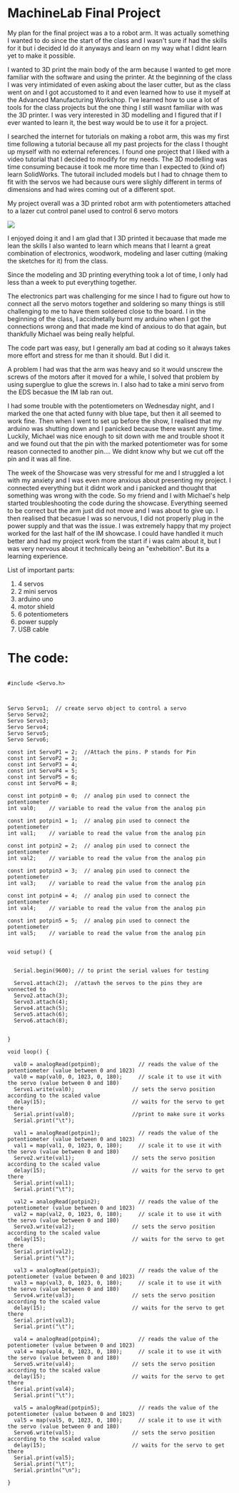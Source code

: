 # MachineLab Final Project

My plan for the final project was a to a robot arm. It was actually something I wanted to do since the start of the class and I wasn't sure if had the skills for it but i decided Id do it anyways and learn on my way what I didnt learn yet to make it possible. 

I wanted to 3D print the main body of the arm because I wanted to get more familiar with the software and using the printer. At the beginning of the class I was very intimidated of even asking about the laser cutter, but as the class went on and I got accustomed to it and even learned how to use it myself at the Advanced Manufacturing Workshop. I've learned how to use a lot of tools for the class projects but the one thing I still wasnt familiar with was the 3D printer. I was very interested in 3D modelling and I figured that if I ever wanted to learn it, the best way would be to use it for a project. 

I searched the internet for tutorials on making a robot arm, this was my first time following a tutorial because all my past projects for the class I thought up myself with no external references. I found one project that I liked with a video tutorial that I decided to modify for my needs. The 3D modelling was time consuming because it took me more time than I expected to (kind of) learn SolidWorks. The tutorail included models but I had to chnage them to fit with the servos we had because ours were slighly different in terms of dimensions and had wires coming out of a different spot. 

My project overall was a 3D printed robot arm with potentiometers attached to a lazer cut control panel used to control 6 servo motors

![](Images/WhatsApp%20Image%202019-05-21%20at%208.11.08%20PM.jpeg)

I enjoyed doing it and I am glad that I 3D printed it becauase that made me lean the skills I also wanted to learn which means that I learnt a great combination of electronics, woodwork, modeling and laser cutting (making the sketches for it) from the class. 

Since the modeling and 3D printing everything took a lot of time, I only had less than a week to put everything together.

The electronics part was challenging for me since I had to figure out how to connect all the servo motors together and soldering so many things is still challenging to me to have them soldered close to the board. I in the beginning of the class, I accidnetally burnt my arduino when I got the connections wrong and that made me kind of anxious to do that again, but thankfully Michael was being really helpful. 

The code part was easy, but I generally am bad at coding so it always takes more effort and stress for me than it should. But I did it. 

A problem I had was that the arm was heavy and so it would unscrew the screws of the motors after it moved for a while, I solved that problem by using superglue to glue the screws in. I also had to take a mini servo from the EDS becasue the IM lab ran out. 

I had some trouble with the potentiometers on Wednesday night, and I marked the one that acted funny with blue tape, but then it all seemed to work fine. Then when I went to set up before the show, I realised that my arduino was shutting down and I panicked because there wasnt any time. Luckily, Michael was nice enough to sit down with me and trouble shoot it and we found out that the pin with the marked potentiometer was for some reason connected to another pin.... We didnt know why but we cut off the pin and it was all fine. 

The week of the Showcase was very stressful for me and I struggled a lot with my anxiety and I was even more anxious about presenting my project. I connected everything but it didnt work and i panicked and thought that something was wrong with the code. So my friend and I with Michael's help started troubleshooting the code during the showcase. Everything seemed to be correct but the arm just did not move and I was about to give up. I then realised that becasue I was so nervous, I did not properly plug in the power supply and that was the issue. I was extremely happy that my project worked for the last half of the IM showcase. I could have handled it much better and had my project work from the start if i was calm about it, but I was very nervous about it technically being an "exhebition". But its a learning experience. 


List of important parts:

1. 4 servos
2. 2 mini servos
3. arduino uno 
4. motor shield
5. 6 potentiometers
6. power supply
7. USB cable 



# The code:

```

#include <Servo.h>



Servo Servo1;  // create servo object to control a servo
Servo Servo2;
Servo Servo3;
Servo Servo4;
Servo Servo5;
Servo Servo6;

const int ServoP1 = 2;  //Attach the pins. P stands for Pin 
const int ServoP2 = 3;
const int ServoP3 = 4;
const int ServoP4 = 5;
const int ServoP5 = 6;
const int ServoP6 = 8;

const int potpin0 = 0;  // analog pin used to connect the potentiometer
int val0;    // variable to read the value from the analog pin
 
const int potpin1 = 1;  // analog pin used to connect the potentiometer
int val1;    // variable to read the value from the analog pin

const int potpin2 = 2;  // analog pin used to connect the potentiometer
int val2;    // variable to read the value from the analog pin

const int potpin3 = 3;  // analog pin used to connect the potentiometer
int val3;    // variable to read the value from the analog pin

const int potpin4 = 4;  // analog pin used to connect the potentiometer
int val4;    // variable to read the value from the analog pin

const int potpin5 = 5;  // analog pin used to connect the potentiometer
int val5;    // variable to read the value from the analog pin


void setup() {
  

  Serial.begin(9600); // to print the serial values for testing 

  Servo1.attach(2);  //attavh the servos to the pins they are vonnected to
  Servo2.attach(3);
  Servo3.attach(4);
  Servo4.attach(5);
  Servo5.attach(6);
  Servo6.attach(8);
  

}

void loop() {

  val0 = analogRead(potpin0);            // reads the value of the potentiometer (value between 0 and 1023)
  val0 = map(val0, 0, 1023, 0, 180);     // scale it to use it with the servo (value between 0 and 180)
  Servo1.write(val0);                  // sets the servo position according to the scaled value
  delay(15);                           // waits for the servo to get there
  Serial.print(val0);                  //print to make sure it works
  Serial.print("\t");

  val1 = analogRead(potpin1);            // reads the value of the potentiometer (value between 0 and 1023)
  val1 = map(val1, 0, 1023, 0, 180);     // scale it to use it with the servo (value between 0 and 180)
  Servo2.write(val1);                  // sets the servo position according to the scaled value
  delay(15);                           // waits for the servo to get there
  Serial.print(val1);
  Serial.print("\t");
  
  val2 = analogRead(potpin2);            // reads the value of the potentiometer (value between 0 and 1023)
  val2 = map(val2, 0, 1023, 0, 180);     // scale it to use it with the servo (value between 0 and 180)
  Servo3.write(val2);                  // sets the servo position according to the scaled value
  delay(15);                           // waits for the servo to get there
  Serial.print(val2);
  Serial.print("\t");

  val3 = analogRead(potpin3);            // reads the value of the potentiometer (value between 0 and 1023)
  val3 = map(val3, 0, 1023, 0, 180);     // scale it to use it with the servo (value between 0 and 180)
  Servo4.write(val3);                  // sets the servo position according to the scaled value
  delay(15);                           // waits for the servo to get there
  Serial.print(val3);
  Serial.print("\t");
  
  val4 = analogRead(potpin4);            // reads the value of the potentiometer (value between 0 and 1023)
  val4 = map(val4, 0, 1023, 0, 180);     // scale it to use it with the servo (value between 0 and 180)
  Servo5.write(val4);                  // sets the servo position according to the scaled value
  delay(15);                           // waits for the servo to get there
  Serial.print(val4);
  Serial.print("\t");
  
  val5 = analogRead(potpin5);            // reads the value of the potentiometer (value between 0 and 1023)
  val5 = map(val5, 0, 1023, 0, 180);     // scale it to use it with the servo (value between 0 and 180)
  Servo6.write(val5);                  // sets the servo position according to the scaled value
  delay(15);                           // waits for the servo to get there
  Serial.print(val5);
  Serial.print("\t");
  Serial.println("\n");

}
```
